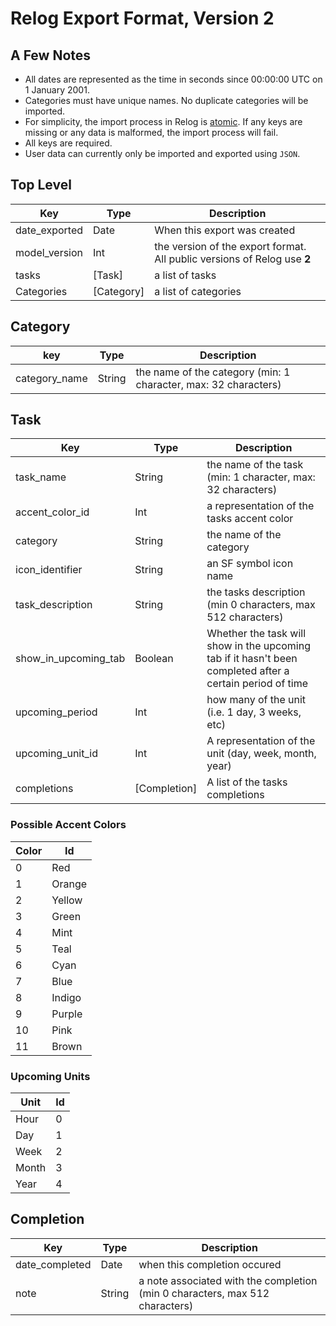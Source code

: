 # Relog Export Format, Version 2

## A Few Notes

- All dates are represented as the time in seconds since 00:00:00 UTC on 1 January 2001.
- Categories must have unique names. No duplicate categories will be imported.
- For simplicity, the import process in Relog is [atomic](https://en.wikipedia.org/wiki/Atomicity\_\(database\_systems). If any keys are missing or any data is malformed, the import process will fail.
- All keys are required.
- User data can currently only be imported and exported using `JSON`.


## Top Level

| Key           | Type       | Description                                                              |
| ------------- | ---------- | ------------------------------------------------------------------------ |
| date_exported | Date       | When this export was created                                             |
| model_version | Int        | the version of the export format. All public versions of Relog use **2** |
| tasks         | [Task]     | a list of tasks                                                          |
| Categories    | [Category] | a list of categories                                                     |

## Category

| key           | Type   | Description                                                     |
| ------------- | ------ | --------------------------------------------------------------- |
| category_name | String | the name of the category (min: 1 character, max: 32 characters) |


## Task
| Key                  | Type         | Description                                                                                               |
| -------------------- | ------------ | --------------------------------------------------------------------------------------------------------- |
| task_name            | String       | the name of the task (min: 1 character, max: 32 characters)                                               |
| accent_color_id      | Int          | a representation of the tasks accent color                                                                |
| category             | String       | the name of the category                                                                                  |
| icon_identifier      | String       | an SF symbol icon name                                                                                    |
| task_description     | String       | the tasks description (min 0 characters, max 512 characters)                                              |
| show_in_upcoming_tab | Boolean      | Whether the task will show in the upcoming tab if it hasn't been completed after a certain period of time |
| upcoming_period      | Int          | how many of the unit (i.e. 1 day, 3 weeks, etc)                                                           |
| upcoming_unit_id     | Int          | A representation of the unit (day, week, month, year)                                                     |
| completions          | [Completion] | A list of the tasks completions    

### Possible Accent Colors

| Color | Id     |
| ----- | ------ |
| 0     | Red    |
| 1     | Orange |
| 2     | Yellow |
| 3     | Green  |
| 4     | Mint   |
| 5     | Teal   |
| 6     | Cyan   |
| 7     | Blue   |
| 8     | Indigo |
| 9     | Purple |
| 10    | Pink   |
| 11    | Brown  |

### Upcoming Units

| Unit  | Id |
| ----- | -- |
| Hour  | 0  |
| Day   | 1  |
| Week  | 2  |
| Month | 3  |
| Year  | 4  |


## Completion

| Key            | Type   | Description                                                                  |
| -------------- | ------ | ---------------------------------------------------------------------------- |
| date_completed | Date   | when this completion occured                                                 |
| note           | String | a note associated with the completion (min 0 characters, max 512 characters) |

